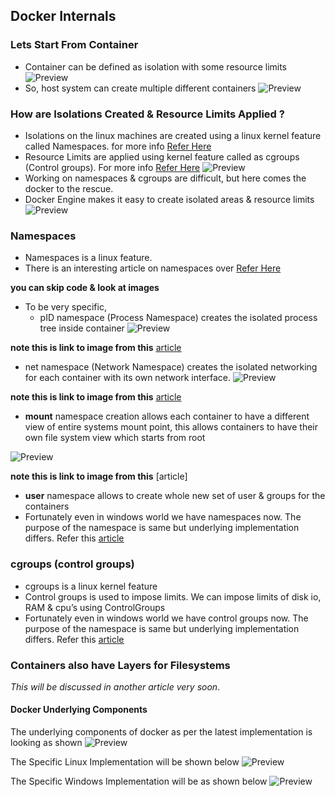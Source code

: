 Docker Internals
----------------
### Lets Start From Container
* Container can be defined as isolation with some resource limits
![Preview](./Images/di.png)
* So, host system can create multiple different containers
![Preview](./Images/di1.png)
### How are Isolations Created & Resource Limits Applied ?
* Isolations on the linux machines are created using a linux kernel feature called Namespaces. for more info [Refer Here](https://en.wikipedia.org/wiki/Linux_namespaces)
* Resource Limits are applied using kernel feature called as cgroups (Control groups). For more info [Refer Here](https://en.wikipedia.org/wiki/Cgroups)
![Preview](./Images/di2.png)
* Working on namespaces & cgroups are difficult, but here comes the docker to the rescue.
* Docker Engine makes it easy to create isolated areas & resource limits
![Preview](./Images/di3.png)
### Namespaces
* Namespaces is a linux feature.
* There is an interesting article on namespaces over [Refer Here](https://www.toptal.com/linux/separation-anxiety-isolating-your-system-with-linux-namespaces)

__you can skip code & look at images__
* To be very specific,
    * pID namespace (Process Namespace) creates the isolated process tree inside container
    ![Preview](./Images/di4.png)

__note this is link to image from this__ [<ins>article</ins>](https://www.toptal.com/linux/separation-anxiety-isolating-your-system-with-linux-namespaces)
* net namespace (Network Namespace) creates the isolated networking for each container with its own network interface. 
![Preview](./Images/di5)

__note this is link to image from this__ [<ins>article</ins>](https://www.toptal.com/linux/separation-anxiety-isolating-your-system-with-linux-namespaces)
* **mount** namespace creation allows each container to have a different view of entire systems mount point, this allows containers to have their own file system view which starts from root

![Preview](./Images/di6.png)

__note this is link to image from this__ [article]
* **user** namespace allows to create whole new set of user & groups for the containers
* Fortunately even in windows world we have namespaces now. The purpose of the namespace is same but underlying implementation differs. Refer this [<ins>article</ins>](https://learn.microsoft.com/en-us/archive/msdn-magazine/2017/april/containers-bringing-docker-to-windows-developers-with-windows-server-containers)

### cgroups (control groups)
* cgroups is a linux kernel feature
* Control groups is used to impose limits. We can impose limits of disk io, RAM & cpu’s using ControlGroups
* Fortunately even in windows world we have control groups now. The purpose of the namespace is same but underlying implementation differs. Refer this [<ins>article</ins>](https://learn.microsoft.com/en-us/archive/msdn-magazine/2017/april/containers-bringing-docker-to-windows-developers-with-windows-server-containers)

### Containers also have Layers for Filesystems
_This will be discussed in another article very soon_.
#### Docker Underlying Components
The underlying components of docker as per the latest implementation is looking as shown
![Preview](./Images/di7.png)

The Specific Linux Implementation will be shown below
![Preview](./Images/di8.png)

The Specific Windows Implementation will be as shown below
![Preview](./Images/di9.png)



